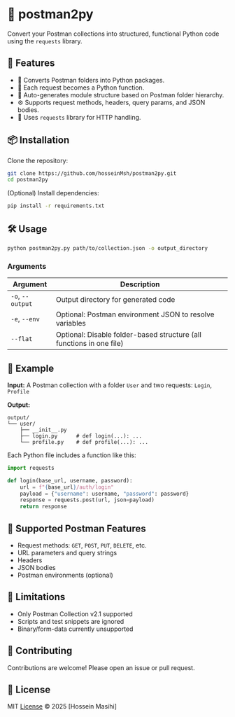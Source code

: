 # 📨 postman2py

Convert your Postman collections into structured, functional Python code using the `requests` library.

## 🚀 Features

- 📂 Converts Postman folders into Python packages.
- 🧾 Each request becomes a Python function.
- 🧱 Auto-generates module structure based on Postman folder hierarchy.
- ⚙️ Supports request methods, headers, query params, and JSON bodies.
- 🔧 Uses `requests` library for HTTP handling.

## 📦 Installation

Clone the repository:

```bash
git clone https://github.com/hosseinMsh/postman2py.git
cd postman2py
````

(Optional) Install dependencies:

```bash
pip install -r requirements.txt
```

## 🛠️ Usage

```bash
python postman2py.py path/to/collection.json -o output_directory
```

### Arguments

| Argument         | Description                                                          |
| ---------------- | -------------------------------------------------------------------- |
| `-o`, `--output` | Output directory for generated code                                  |
| `-e`, `--env`    | Optional: Postman environment JSON to resolve variables              |
| `--flat`         | Optional: Disable folder-based structure (all functions in one file) |

## 🧪 Example

**Input:**
A Postman collection with a folder `User` and two requests: `Login`, `Profile`

**Output:**

```plaintext
output/
└── user/
    ├── __init__.py
    ├── login.py      # def login(...): ...
    └── profile.py    # def profile(...): ...
```

Each Python file includes a function like this:

```python
import requests

def login(base_url, username, password):
    url = f"{base_url}/auth/login"
    payload = {"username": username, "password": password}
    response = requests.post(url, json=payload)
    return response
```

## 📄 Supported Postman Features

* Request methods: `GET`, `POST`, `PUT`, `DELETE`, etc.
* URL parameters and query strings
* Headers
* JSON bodies
* Postman environments (optional)

## 📌 Limitations

* Only Postman Collection v2.1 supported
* Scripts and test snippets are ignored
* Binary/form-data currently unsupported

## 🤝 Contributing

Contributions are welcome! Please open an issue or pull request.

## 📃 License

MIT [License](LICENSE) © 2025 \[Hossein Masihi]
